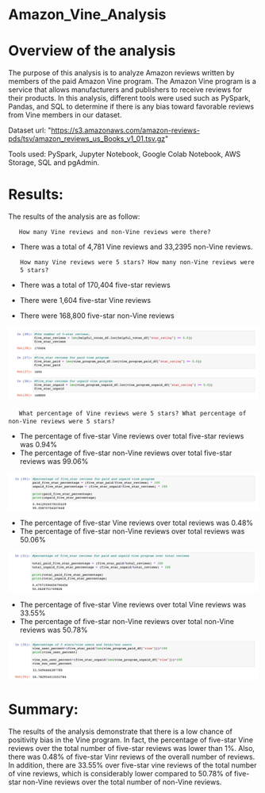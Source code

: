 # Amazon_Vine_Analysis
# Overview of the analysis

The purpose of this analysis is to analyze Amazon reviews written by members of the paid Amazon Vine program. The Amazon Vine program is a service that allows manufacturers and publishers to receive reviews for their products. 
In this analysis, different tools were used such as PySpark, Pandas, and SQL to determine if there is any bias toward favorable reviews from Vine members in our dataset.  

Dataset url: "https://s3.amazonaws.com/amazon-reviews-pds/tsv/amazon_reviews_us_Books_v1_01.tsv.gz"

Tools used:  PySpark, Jupyter Notebook, Google Colab Notebook, AWS Storage, SQL and pgAdmin.

# Results:

The results of the analysis are as follow:

       How many Vine reviews and non-Vine reviews were there?

 - There was a total of 4,781 Vine reviews and 33,2395 non-Vine reviews.


       How many Vine reviews were 5 stars? How many non-Vine reviews were 5 stars?
 - There was a total of 170,404 five-star reviews     
 - There were 1,604 five-star Vine reviews 
 - There were 168,800 five-star non-Vine reviews

![image1](https://github.com/StessyG/Amazon_Vine_Analysis/blob/fa30361dc4ad281a797c54d0e000b6850d3ab785/images/image1.png)

       What percentage of Vine reviews were 5 stars? What percentage of non-Vine reviews were 5 stars?
 - The percentage of five-star Vine reviews over total five-star reviews was 0.94% 
 - The percentage of five-star non-Vine reviews over total five-star reviews was 99.06% 

![five_star](https://github.com/StessyG/Amazon_Vine_Analysis/blob/fa30361dc4ad281a797c54d0e000b6850d3ab785/images/five_star.png)


 - The percentage of five-star Vine reviews over total reviews was 0.48%
 - The percentage of five-star non-Vine reviews over total reviews was 50.06%

![five_total](https://github.com/StessyG/Amazon_Vine_Analysis/blob/fa30361dc4ad281a797c54d0e000b6850d3ab785/images/five_total.png)


 - The percentage of five-star Vine reviews over total Vine reviews was 33.55%
 - The percentage of five-star non-Vine reviews over total non-Vine reviews was 50.78%

![five_vine](https://github.com/StessyG/Amazon_Vine_Analysis/blob/fa30361dc4ad281a797c54d0e000b6850d3ab785/images/five_vine.png)



# Summary: 

The results of the analysis demonstrate that there is a low chance of positivity bias in the Vine program.
In fact, the percentage of five-star Vine reviews over the total number of five-star reviews was lower than 1%. Also, there was 0.48% of five-star Vinr reviews of the overall number of reviews.
In addition, there are 33.55% over five-star vine reviews of the total number of vine reviews, which is considerably lower compared to 50.78% of five-star non-Vine reviews over the total number of non-Vine reviews.
